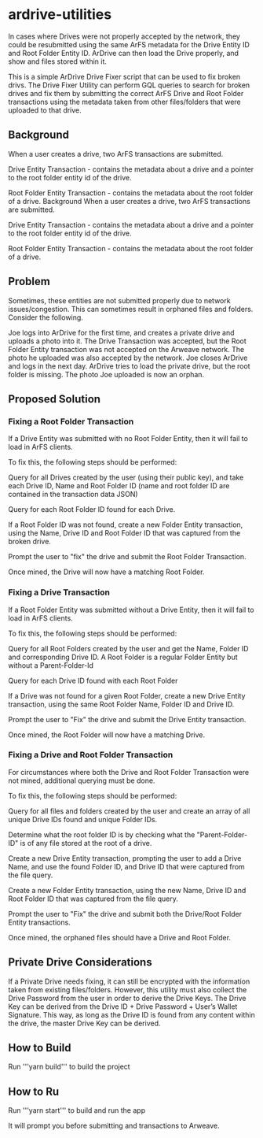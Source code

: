 # ardrive-utilities
In cases where Drives were not properly accepted by the network, they could be resubmitted using the same ArFS metadata for the Drive Entity ID and Root Folder Entity ID.  ArDrive can then load the Drive properly, and show and files stored within it.

This is a simple ArDrive Drive Fixer script that can be used to fix broken drivs. The Drive Fixer Utility can perform GQL queries to search for broken drives and fix them by submitting the correct ArFS Drive and Root Folder transactions using the metadata taken from other files/folders that were uploaded to that drive.

## Background
When a user creates a drive, two ArFS transactions are submitted.

Drive Entity Transaction - contains the metadata about a drive and a pointer to the root folder entity id of the drive.

Root Folder Entity Transaction - contains the metadata about the root folder of a drive.
Background
When a user creates a drive, two ArFS transactions are submitted.

Drive Entity Transaction - contains the metadata about a drive and a pointer to the root folder entity id of the drive.

Root Folder Entity Transaction - contains the metadata about the root folder of a drive.

## Problem
Sometimes, these entities are not submitted properly due to network issues/congestion.  This can sometimes result in orphaned files and folders.  Consider the following.  

Joe logs into ArDrive for the first time, and creates a private drive and uploads a photo into it.  The Drive Transaction was accepted, but the Root Folder Entity transaction was not accepted on the Arweave network.  The photo he uploaded was also accepted by the network.  Joe closes ArDrive and logs in the next day.  ArDrive tries to load the private drive, but the root folder is missing. The photo Joe uploaded is now an orphan.

## Proposed Solution

### Fixing a Root Folder Transaction
If a Drive Entity was submitted with no Root Folder Entity, then it will fail to load in ArFS clients.

To fix this, the following steps should be performed:

Query for all Drives created by the user (using their public key), and take each Drive ID, Name and Root Folder ID (name and root folder ID are contained in the transaction data JSON)

Query for each Root Folder ID found for each Drive.

If a Root Folder ID was not found, create a new Folder Entity transaction, using the Name, Drive ID and Root Folder ID that was captured from the broken drive.

Prompt the user to "fix" the drive and submit the Root Folder Transaction.

Once mined, the Drive will now have a matching Root Folder.

### Fixing a Drive Transaction
If a Root Folder Entity was submitted without a Drive Entity, then it will fail to load in ArFS clients.

To fix this, the following steps should be performed:

Query for all Root Folders created by the user and get the Name, Folder ID and corresponding Drive ID.  A Root Folder is a regular Folder Entity but without a Parent-Folder-Id

Query for each Drive ID found with each Root Folder

If a Drive was not found for a given Root Folder, create a new Drive Entity transaction, using the same Root Folder Name, Folder ID and Drive ID.

Prompt the user to "Fix" the drive and submit the Drive Entity transaction.

Once mined, the Root Folder will now have a matching Drive.

### Fixing a Drive and Root Folder Transaction
For circumstances where both the Drive and Root Folder Transaction were not mined, additional querying must be done.

To fix this, the following steps should be performed:

Query for all files and folders created by the user and create an array of all unique Drive IDs found and unique Folder IDs.

Determine what the root folder ID is by checking what the "Parent-Folder-ID" is of any file stored at the root of a drive.

Create a new Drive Entity transaction, prompting the user to add a Drive Name, and use the found Folder ID, and Drive ID that were captured from the file query.

Create a new Folder Entity transaction, using the new Name, Drive ID and Root Folder ID that was captured from the file query.

Prompt the user to "Fix" the drive and submit both the Drive/Root Folder Entity transactions.

Once mined, the orphaned files should have a Drive and Root Folder.

## Private Drive Considerations
If a Private Drive needs fixing, it can still be encrypted with the information taken from existing files/folders.  However, this utility must also collect the Drive Password from the user in order to derive the Drive Keys.  The Drive Key can be derived from the Drive ID + Drive Password + User’s Wallet Signature.  This way, as long as the Drive ID is found from any content within the drive, the master Drive Key can be derived.

## How to Build
Run '''yarn build''' to build the project

## How to Ru 
Run '''yarn start''' to build and run the app

It will prompt you before submitting and transactions to Arweave.
